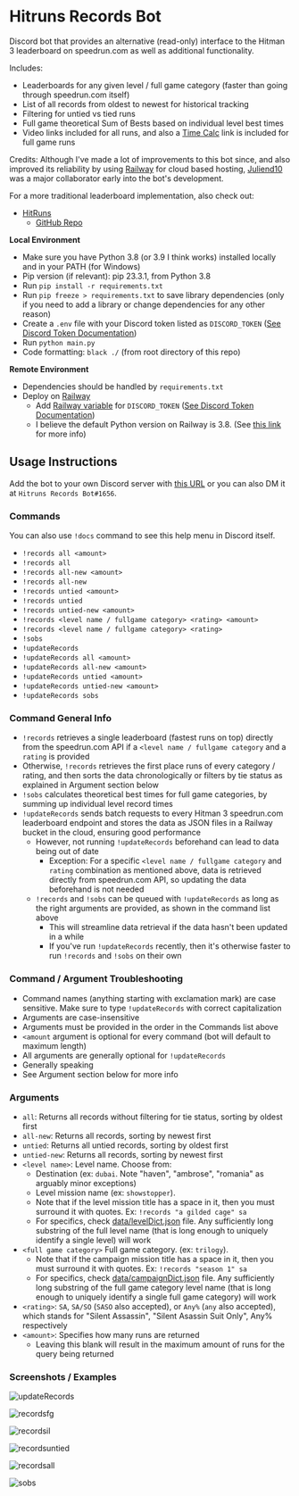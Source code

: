 # Hitruns Records Bot

Discord bot that provides an alternative (read-only) interface to the Hitman 3 leaderboard on speedrun.com as well as additional functionality.

Includes:

- Leaderboards for any given level / full game category (faster than going through speedrun.com itself)
- List of all records from oldest to newest for historical tracking
- Filtering for untied vs tied runs
- Full game theoretical Sum of Bests based on individual level best times
- Video links included for all runs, and also a [Time Calc](https://solderq35.github.io/fg-time-calc/) link is included for full game runs

Credits: Although I've made a lot of improvements to this bot since, and also improved its reliability by using [Railway](https://railway.app/) for cloud based hosting, [Juliend10](https://www.speedrun.com/users/juliend10) was a major collaborator early into the bot's development.

For a more traditional leaderboard implementation, also check out:

- [HitRuns](https://hitruns.vercel.app/)
  - [GitHub Repo](https://github.com/solderq35/hitruns)

**Local Environment**

- Make sure you have Python 3.8 (or 3.9 I think works) installed locally and in your PATH (for Windows)
- Pip version (if relevant): pip 23.3.1, from Python 3.8
- Run `pip install -r requirements.txt`
- Run `pip freeze > requirements.txt` to save library dependencies (only if you need to add a library or change dependencies for any other reason)
- Create a `.env` file with your Discord token listed as `DISCORD_TOKEN` ([See Discord Token Documentation](https://docs.discordbotstudio.org/setting-up-dbs/finding-your-bot-token))
- Run `python main.py`
- Code formatting: `black ./` (from root directory of this repo)

**Remote Environment**

- Dependencies should be handled by `requirements.txt`
- Deploy on [Railway](https://railway.app/)
  - Add [Railway variable](https://docs.railway.app/develop/variables) for `DISCORD_TOKEN` ([See Discord Token Documentation](https://docs.discordbotstudio.org/setting-up-dbs/finding-your-bot-token))
  - I believe the default Python version on Railway is 3.8. (See [this link](https://nixpacks.com/docs/providers/python) for more info)

## Usage Instructions

Add the bot to your own Discord server with [this URL](https://discord.com/api/oauth2/authorize?client_id=1048593224735932508&permissions=2147486720&scope=bot%20applications.commands) or you can also DM it at `Hitruns Records Bot#1656`.

### Commands

You can also use `!docs` command to see this help menu in Discord itself.
- `!records all <amount>`
- `!records all`
- `!records all-new <amount>`
- `!records all-new`
- `!records untied <amount>`
- `!records untied`
- `!records untied-new <amount>`
- `!records <level name / fullgame category> <rating> <amount>`
- `!records <level name / fullgame category> <rating>`
- `!sobs`
- `!updateRecords`
- `!updateRecords all <amount>`
- `!updateRecords all-new <amount>`
- `!updateRecords untied <amount>`
- `!updateRecords untied-new <amount>`
- `!updateRecords sobs`

### Command General Info
- `!records` retrieves a single leaderboard (fastest runs on top) directly from the speedrun.com API if a `<level name / fullgame category` and a `rating` is provided
- Otherwise, `!records` retrieves the first place runs of every category / rating, and then sorts the data chronologically or filters by tie status as explained in Argument section below
- `!sobs` calculates theoretical best times for full game categories, by summing up individual level record times
- `!updateRecords` sends batch requests to every Hitman 3 speedrun.com leaderboard endpoint and stores the data as JSON files in a Railway bucket in the cloud, ensuring good performance
  - However, not running `!updateRecords` beforehand can lead to data being out of date
    - Exception: For a specific `<level name / fullgame category` and `rating` combination as mentioned above, data is retrieved directly from speedrun.com API, so updating the data beforehand is not needed
  - `!records` and `!sobs` can be queued with `!updateRecords` as long as the right arguments are provided, as shown in the command list above
    - This will streamline data retrieval if the data hasn't been updated in a while
    - If you've run `!updateRecords` recently, then it's otherwise faster to run `!records` and `!sobs` on their own

### Command / Argument Troubleshooting

- Command names (anything starting with exclamation mark) are case sensitive. Make sure to type `!updateRecords` with correct capitalization
- Arguments are case-insensitive
- Arguments must be provided in the order in the Commands list above
- `<amount` argument is optional for every command (bot will default to maximum length)
- All arguments are generally optional for `!updateRecords`
- Generally speaking
- See Argument section below for more info

### Arguments

- `all`: Returns all records without filtering for tie status, sorting by oldest first
- `all-new`: Returns all records, sorting by newest first
- `untied`: Returns all untied records, sorting by oldest first
- `untied-new`: Returns all records, sorting by newest first
- `<level name>`: Level name. Choose from:
  - Destination (ex: `dubai`. Note "haven", "ambrose", "romania" as arguably minor exceptions)
  - Level mission name (ex: `showstopper`). 
  - Note that if the level mission title has a space in it, then you must surround it with quotes. Ex: `!records "a gilded cage" sa`
  - For specifics, check [data/levelDict.json](data/levelDict.json) file. Any sufficiently long substring of the full level name (that is long enough to uniquely identify a single level) will work
- `<full game category>` Full game category. (ex: `trilogy`). 
  - Note that if the campaign mission title has a space in it, then you must surround it with quotes. Ex: `!records "season 1" sa`
  - For specifics, check [data/campaignDict.json](data/campaignDict.json) file. Any sufficiently long substring of the full game category level name (that is long enough to uniquely identify a single full game category) will work
- `<rating>`: `SA`, `SA/SO` (`SASO` also accepted), or `Any%` (`any` also accepted), which stands for "Silent Assassin", "Silent Asassin Suit Only", Any%  respectively
- `<amount>`: Specifies how many runs are returned
  - Leaving this blank will result in the maximum amount of runs for the query being returned

### Screenshots / Examples

![updateRecords](https://media.discordapp.net/attachments/1018323831468851202/1048705618078351380/image.png)

![recordsfg](https://media.discordapp.net/attachments/1018323831468851202/1049091135022317589/image.png)

![recordsil](https://media.discordapp.net/attachments/1018323831468851202/1049091366594019438/image.png)

![recordsuntied](https://media.discordapp.net/attachments/1018323831468851202/1049090686437294242/image.png)

![recordsall](https://media.discordapp.net/attachments/1018323831468851202/1049090785984909362/image.png)

![sobs](https://media.discordapp.net/attachments/1018323831468851202/1048705959893139526/image.png)
